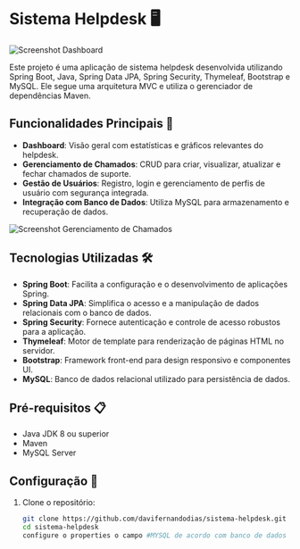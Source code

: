 # Sistema Helpdesk 🖥️

![Screenshot Dashboard](https://github.com/davifernandodias/project-help-desk/assets/134711641/9442a22c-bac6-4949-ab5e-5a442999ae2c)

Este projeto é uma aplicação de sistema helpdesk desenvolvida utilizando Spring Boot, Java, Spring Data JPA, Spring Security, Thymeleaf, Bootstrap e MySQL. Ele segue uma arquitetura MVC e utiliza o gerenciador de dependências Maven.

## Funcionalidades Principais 🚀

- **Dashboard**: Visão geral com estatísticas e gráficos relevantes do helpdesk.
- **Gerenciamento de Chamados**: CRUD para criar, visualizar, atualizar e fechar chamados de suporte.
- **Gestão de Usuários**: Registro, login e gerenciamento de perfis de usuário com segurança integrada.
- **Integração com Banco de Dados**: Utiliza MySQL para armazenamento e recuperação de dados.
  
![Screenshot Gerenciamento de Chamados](https://github.com/davifernandodias/project-help-desk/assets/134711641/d411d5f4-e0cd-4c24-b387-db16750aded8)

## Tecnologias Utilizadas 🛠️

- **Spring Boot**: Facilita a configuração e o desenvolvimento de aplicações Spring.
- **Spring Data JPA**: Simplifica o acesso e a manipulação de dados relacionais com o banco de dados.
- **Spring Security**: Fornece autenticação e controle de acesso robustos para a aplicação.
- **Thymeleaf**: Motor de template para renderização de páginas HTML no servidor.
- **Bootstrap**: Framework front-end para design responsivo e componentes UI.
- **MySQL**: Banco de dados relacional utilizado para persistência de dados.

## Pré-requisitos 📋

- Java JDK 8 ou superior
- Maven
- MySQL Server

## Configuração 🔧

1. Clone o repositório:

   ```bash
   git clone https://github.com/davifernandodias/sistema-helpdesk.git
   cd sistema-helpdesk
   configure o properties o campo #MYSQL de acordo com banco de dados que for utilizar
